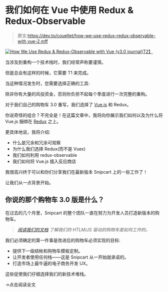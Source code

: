 # 我们如何在 Vue 中使用 Redux & Redux-Observable

> 原文:[https://dev.to/couellet/how-we-use-redux-redux-observable-with vue-2 mff](https://dev.to/couellet/how-we-use-redux--redux-observable-with-vue-2mff)

[![How We Use Redux & Redux-Observable with Vue (v3.0 journal)](../Images/1e704924984810ba7ae78a43d2543675.png)T2】](https://res.cloudinary.com/practicaldev/image/fetch/s--AzdlS1fd--/c_limit%2Cf_auto%2Cfl_progressive%2Cq_auto%2Cw_880/https://snipcart.com/media/203945/redux-vuejs-example-1.jpg)

当涉及到重构一个技术栈时，我们经常声称要谨慎。

但是总会有这样的时候，它需要 T1 来完成。

当这种情况发生时，您需要选择正确的工具:

除非你有大量的风投资金，否则你负担不起每个季度进行一次完整的重构。

对于我们自己的购物车 3.0 重写，我们选择了 [Vue.js](https://snipcart.com/blog/progressive-migration-backbone-vuejs-refactoring) 和 Redux。

你说奇怪的组合？不完全是！在这篇文章中，我将向你展示我们如何以及为什么将 Vue.js 捆绑在 [Redux](https://redux.js.org/) 之上。

更具体地说，我将介绍:

*   什么是冗余和冗余可观察
*   为什么我们选择 Redux(而不是 Vuex)
*   我们如何利用 redux-observable
*   我们如何将 Vue.js 插入反应商店

我很高兴终于可以和你们分享我们在最新版本 Snipcart 上的一些工作了！

让我们从一点背景开始。

## 你说的那个购物车 3.0 版是什么？

在过去的几个月里，Snipcart 的整个团队一直在努力为开发人员打造新版本的购物车。

> [*阅读我们的文档*](https://docs.snipcart.com/getting-started/installation) *了解我们的 HTLM/JS 驱动的购物车是如何工作的。*

我们必须确定的第一件事是改进后的购物车必须实现的目标:

*   提供下一级结帐和购物车模板定制。
*   让开发者使用任何栈——这是 Snipcart 从一开始就承诺的。
*   打造市场上最牛逼的电子商务开发 UX。

这些促使我们仔细选择我们的新技术堆栈。

→点击阅读全文